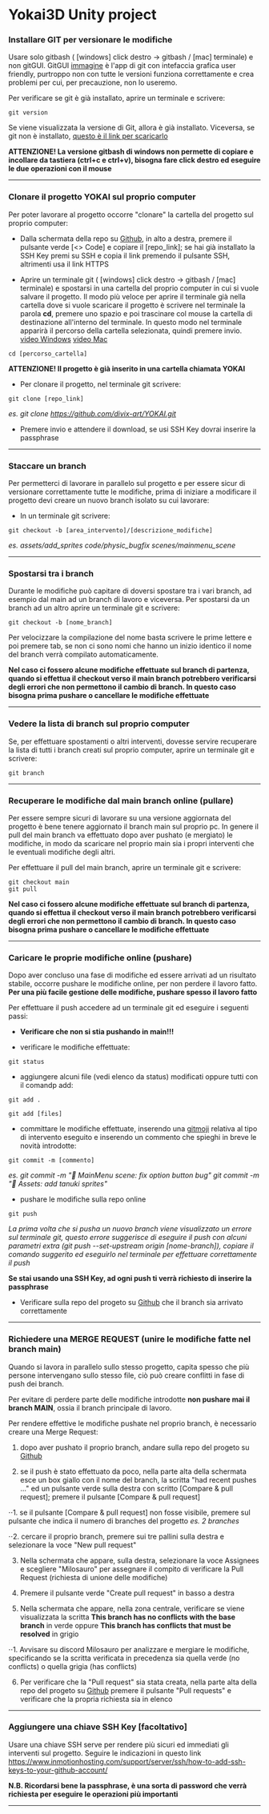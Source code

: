 # Yokai3D Unity project


### Installare GIT per versionare le modifiche
Usare solo gitbash ( [windows] click destro -> gitbash / [mac] terminale) e non gitGUI. GitGUI [immagine](https://git-scm.com/book/en/v2/images/gitk.png) è l'app di git con intefaccia grafica user friendly, purtroppo non con tutte le versioni funziona correttamente e crea problemi per cui, per precauzione, non lo useremo.

Per verificare se git è già installato, aprire un terminale e scrivere:
```
git version
```

Se viene visualizzata la versione di Git, allora è già installato. Viceversa, se git non è installato, [questo è il link per scaricarlo](https://git-scm.com/downloads)

**ATTENZIONE! La versione gitbash di windows non permette di copiare e incollare da tastiera (ctrl+c e ctrl+v), bisogna fare click destro ed eseguire le due operazioni con il mouse**

---

### Clonare il progetto YOKAI sul proprio computer
Per poter lavorare al progetto occorre "clonare" la cartella del progetto sul proprio computer:

- Dalla schermata della repo su [Github](https://github.com/divix-art/YOKAI), in alto a destra, premere il pulsante verde [<> Code] e copiare il [repo_link]; se hai già installato la SSH Key premi su SSH e copia il link premendo il pulsante SSH, altrimenti usa il link HTTPS

- Aprire un terminale git ( [windows] click destro -> gitbash / [mac] terminale) e spostarsi in una cartella del proprio computer in cui si vuole salvare il progetto. Il modo più veloce per aprire il terminale già nella cartella dove si vuole scaricare il progetto è scrivere nel terminale la parola **cd**, premere uno spazio e poi trascinare col mouse la cartella di destinazione all'interno del terminale. In questo modo nel terminale apparirà il percorso della cartella selezionata, quindi premere invio.
[video Windows](https://www.youtube.com/watch?v=F5Wctl8DBgI&pp=ygUUY21kIGRyYWcgZm9sZGVyIHBhdGg%3D)
[video Mac](https://www.youtube.com/watch?v=5juI-F-db-I)
```
cd [percorso_cartella]
```
**ATTENZIONE! Il progetto è già inserito in una cartella chiamata YOKAI**

- Per clonare il progetto, nel terminale git scrivere:       
```
git clone [repo_link]
```
*es. git clone https://github.com/divix-art/YOKAI.git*

- Premere invio e attendere il download, se usi SSH Key dovrai inserire la passphrase

---

### Staccare un branch
Per permetterci di lavorare in parallelo sul progetto e per essere sicur di versionare correttamente tutte le modifiche, prima di iniziare a modificare il progetto devi creare un nuovo branch isolato su cui lavorare:

- In un terminale git scrivere:
```
git checkout -b [area_intervento]/[descrizione_modifiche]
```

*es.     assets/add_sprites      code/physic_bugfix      scenes/mainmenu_scene*

---

### Spostarsi tra i branch
Durante le modifiche può capitare di doversi spostare tra i vari branch, ad esempio dal main ad un branch di lavoro e viceversa. Per spostarsi da un branch ad un altro aprire un terminale git e scrivere:
```
git checkout -b [nome_branch]
```
Per velocizzare la compilazione del nome basta scrivere le prime lettere e poi premere tab, se non ci sono nomi che hanno un inizio identico il nome del branch verrà compilato automaticamente.

**Nel caso ci fossero alcune modifiche effettuate sul branch di partenza, quando si effettua il checkout verso il main branch potrebbero verificarsi degli errori che non permettono il cambio di branch. In questo caso bisogna prima pushare o cancellare le modifiche effettuate**

---

### Vedere la lista di branch sul proprio computer
Se, per effettuare spostamenti o altri interventi, dovesse servire recuperare la lista di tutti i branch creati sul proprio computer, aprire un terminale git e scrivere:
```
git branch
```
---

### Recuperare le modifiche dal main branch online (pullare)
Per essere sempre sicuri di lavorare su una versione aggiornata del progetto è bene tenere aggiornato il branch main sul proprio pc.
In genere il pull del main branch va effettuato dopo aver pushato (e mergiato) le modifiche, in modo da scaricare nel proprio main sia i propri interventi che le eventuali modifiche degli altri.

Per effettuare il pull del main branch, aprire un terminale git e scrivere:

```
git checkout main
git pull
```

**Nel caso ci fossero alcune modifiche effettuate sul branch di partenza, quando si effettua il checkout verso il main branch potrebbero verificarsi degli errori che non permettono il cambio di branch. In questo caso bisogna prima pushare o cancellare le modifiche effettuate**

---

### Caricare le proprie modifiche online (pushare)
Dopo aver concluso una fase di modifiche ed essere arrivati ad un risultato stabile, occorre pushare le modifiche online, per non perdere il lavoro fatto.
**Per una più facile gestione delle modifiche, pushare spesso il lavoro fatto**

Per effettuare il push accedere ad un terminale git ed eseguire i seguenti passi:

- **Verificare che non si stia pushando in main!!!**

- verificare le modifiche effettuate:
```
git status
```

- aggiungere alcuni file (vedi elenco da status) modificati oppure tutti con il comandp add:
```
git add .
```
```
git add [files]
```

- committare le modifiche effettuate, inserendo una [gitmoji](https://gitmoji.dev/) relativa al tipo di intervento eseguito e inserendo un commento che spieghi in breve le novità introdotte:

```
git commit -m [commento]
```

*es.     git commit -m ":bug: MainMenu scene: fix option button bug"     git commit -m ":bento: Assets: add tanuki sprites"*

- pushare le modifiche sulla repo online
```
git push
```

*La prima volta che si pusha un nuovo branch viene visualizzato un errore sul terminale git, questo errore suggerisce di eseguire il push con alcuni parametri extra (git push --set-upstream origin [nome-branch]), copiare il comando suggerito ed eseguirlo nel terminale per effettuare correttamente il push*

**Se stai usando una SSH Key, ad ogni push ti verrà richiesto di inserire la passphrase**

- Verificare sulla repo del progeto su [Github](https://github.com/divix-art/YOKAI) che il branch sia arrivato correttamente

---

### Richiedere una MERGE REQUEST (unire le modifiche fatte nel branch main)
Quando si lavora in parallelo sullo stesso progetto, capita spesso che più persone intervengano sullo stesso file, ciò può creare conflitti in fase di push dei branch.

Per evitare di perdere parte delle modifiche introdotte **non pushare mai il branch MAIN**, ossia il branch principale di lavoro.

Per rendere effettive le modifiche pushate nel proprio branch, è necessario creare una Merge Request:

1) dopo aver pushato il proprio branch, andare sulla repo del progeto su [Github](https://github.com/divix-art/YOKAI)

2) se il push è stato effettuato da poco, nella parte alta della schermata esce un box giallo con il nome del branch, la scritta "had recent pushes ..." ed un pulsante verde sulla destra con scritto [Compare & pull request]; premere il pulsante [Compare & pull request]

⋅⋅1. se il pulsante [Compare & pull request] non fosse visibile, premere sul pulsante che indica il numero di branches del progetto *es. 2 branches*

⋅⋅2. cercare il proprio branch, premere sui tre pallini sulla destra e selezionare la voce "New pull request"

3) Nella schermata che appare, sulla destra, selezionare la voce Assignees e scegliere "Milosauro" per assegnare il compito di verificare la Pull Request (richiesta di unione delle modifiche)

4) Premere il pulsante verde "Create pull request" in basso a destra

5) Nella schermata che appare, nella zona centrale, verificare se viene visualizzata la scritta **This branch has no conflicts with the base branch** in verde oppure **This branch has conflicts that must be resolved** in grigio

⋅⋅1. Avvisare su discord Milosauro per analizzare e mergiare le modifiche, specificando se la scritta verificata in precedenza sia quella verde (no conflicts) o quella grigia (has conflicts)

6) Per verificare che la "Pull request" sia stata creata, nella parte alta della repo del progeto su [Github](https://github.com/divix-art/YOKAI) premere il pulsante "Pull requests" e verificare che la propria richiesta sia in elenco

---

### Aggiungere una chiave SSH Key [facoltativo]
Usare una chiave SSH serve per rendere più sicuri ed immediati gli interventi sul progetto.
Seguire le indicazioni in questo link
https://www.inmotionhosting.com/support/server/ssh/how-to-add-ssh-keys-to-your-github-account/

**N.B. Ricordarsi bene la passphrase, è una sorta di password che verrà richiesta per eseguire le operazioni più importanti**

---